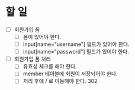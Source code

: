 # 할 일

- [ ] 회원가입 폼
  - [ ] 폼이 있어야 한다.
  - [ ] input[name="username"] 필드가 있어야 한다.
  - [ ] input[name="password"] 필드가 있어야 한다.
- [ ] 회원가입 폼 처리
  - [ ] 유효성 체크를 해야 한다.
  - [ ] member 테이블에 회원이 저장되어야 한다.
  - [ ] 처리 후에 / 로 이동해야 한다. 302